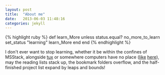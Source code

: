 ```yaml
---
layout: post
title:  "About me"
date:   2013-06-03 11:48:16
categories: jekyll
---
```


{% highlight ruby %}
def learn_More
  unless status.equal? no_more_to_learn
    set_status "learning"
    learn_More
  end
end
{% endhighlight %}

I don't ever want to stop learning, whether it be within the confines of
MSStack, alongside [tux](http://en.wikipedia.org/wiki/Tux) or somewhere computers have no place ([like](http://photos.bwca.com/d/DOGWOODGIRL-110809-183120.jpg) [here](http://photos.bwca.com/s/STARWATCHER-111106-075431.jpg)), may the reading lists stack up, the bookmark folders overflow, and the half-finished project list expand by leaps and bounds!
